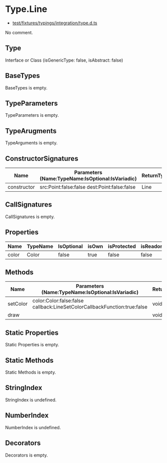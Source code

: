 # Type.Line

* [test/fixtures/typings/integration/type.d.ts](/test/fixtures/typings/integration/type.d.ts#L55)

No comment.

## Type

Interface or Class (isGenericType: false, isAbstract: false)

## BaseTypes

BaseTypes is empty.

## TypeParameters

TypeParameters is empty.

## TypeArugments

TypeArguments is empty.

## ConstructorSignatures

Name|Parameters (Name:TypeName:IsOptional:IsVariadic)|ReturnTypeName|TypePredicate|isProtected|Comment
---|---|---|---|---|---
constructor|src:Point:false:false dest:Point:false:false |Line||true|

## CallSignatures

CallSignatures is empty.

## Properties

Name|TypeName|IsOptional|isOwn|isProtected|isReadonly|isAbstract|Tags|Comment
---|---|---|---|---|---|---|---|---
color|Color|false|true|false|false|false||

## Methods

Name|Parameters (Name:TypeName:IsOptional:IsVariadic)|ReturnTypeName|IsOptional|isOwn|isProtected|isAbstract|TypePredicate|Comment
---|---|---|---|---|---|---|---|---
setColor|color:Color:false:false callback:LineSetColorCallbackFunction:true:false |void|false|true|false|false|| 
draw||void|false|true|true|false|| 

## Static Properties

Static Properties is empty.

## Static Methods

Static Methods is empty.

## StringIndex

StringIndex is undefined.

## NumberIndex

NumberIndex is undefined.

## Decorators

Decorators is empty.
